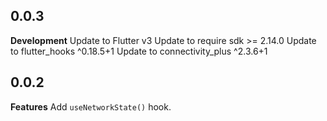 ## 0.0.3

**Development**
Update to Flutter v3
Update to require sdk >= 2.14.0
Update to flutter_hooks ^0.18.5+1
Update to connectivity_plus ^2.3.6+1

## 0.0.2

**Features**
Add `useNetworkState()` hook.
